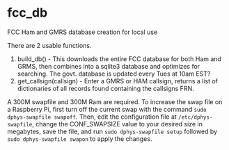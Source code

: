 # fcc_db
FCC Ham and GMRS database creation for local use

There are 2 usable functions.
1) build_db() - This downloads the entire FCC database for both Ham and GRMS, then combines into a sqlite3 database and optimizes for searching.  The govt. database is updated every Tues at 10am EST?
2) get_callsign(callsign) - Enter a GMRS or HAM callsign, returns a list of dictionaries of all records found containing the callsigns FRN.


A 300M swapfile and 300M Ram are required.
To increase the swap file on a Raspberry Pi, first turn off the current swap with the command `sudo dphys-swapfile swapoff`. Then, edit the configuration file at `/etc/dphys-swapfile`, change the CONF_SWAPSIZE value to your desired size in megabytes, save the file, and run `sudo dphys-swapfile setup` followed by `sudo dphys-swapfile swapon` to apply the changes.
